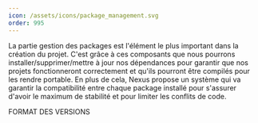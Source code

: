 ```yaml
---
icon: /assets/icons/package_management.svg
order: 995
---
```

La partie gestion des packages est l'élément le plus important dans la création du projet. 
C'est grâce à ces composants que nous pourrons installer/supprimer/mettre à jour nos dépendances pour garantir que nos projets fonctionneront correctement et qu'ils pourront être compilés pour les rendre portable.
En plus de cela, Nexus propose un système qui va garantir la compatibilité entre chaque package installé pour s'assurer d'avoir le maximum de stabilité et pour limiter les conflits de code.


FORMAT DES VERSIONS